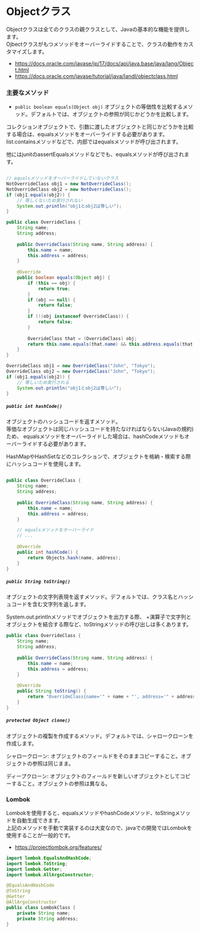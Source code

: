 # Objectクラス

Objectクラスは全てのクラスの親クラスとして、Javaの基本的な機能を提供します。  
Ojbectクラスがもつメソッドをオーバーライドすることで、クラスの動作をカスタマイズします。

- https://docs.oracle.com/javase/jp/17/docs/api/java.base/java/lang/Object.html
- https://docs.oracle.com/javase/tutorial/java/IandI/objectclass.html


### 主要なメソッド
- `public boolean equals(Object obj)`
オブジェクトの等価性を比較するメソッド。デフォルトでは、オブジェクトの参照が同じかどうかを比較します。

コレクションオブジェクトで、引数に渡したオブジェクトと同じかどうかを比較する場合は、equalsメソッドをオーバーライドする必要があります。 
list.containsメソッドなどで、内部ではequalsメソッドが呼び出されます。

他にはjunitのassertEqualsメソッドなどでも、equalsメソッドが呼び出されます。

```java

// equalsメソッドをオーバーライドしていないクラス
NotOverrideClass obj1 = new NotOverrideClass();
NotOverrideClass obj2 = new NotOverrideClass();
if (obj1.equals(obj2)) {
    // 等しくないため実行されない
    System.out.println("obj1とobj2は等しい");
}
```
```java
public class OverrideClass {
    String name;
    String address;
    
    public OverrideClass(String name, String address) {
        this.name = name;
        this.address = address;
    }
    
    @Override
    public boolean equals(Object obj) {
        if (this == obj) {
            return true;
        }
        if (obj == null) {
            return false;
        }
        if (!(obj instanceof OverrideClass)) {
            return false;
        }
        
        OverrideClass that = (OverrideClass) obj;
        return this.name.equals(that.name) && this.address.equals(that.address);
    }
}

OverrideClass obj1 = new OverrideClass("John", "Tokyo");
OverrideClass obj2 = new OverrideClass("John", "Tokyo");
if (obj1.equals(obj2)) {
    // 等しいため実行される
    System.out.println("obj1とobj2は等しい");
}

```


##### `public int hashCode()`  
オブジェクトのハッシュコードを返すメソッド。  
等価なオブジェクトは同じハッシュコードを持たなければならない(Javaの規約)ため、
equalsメソッドをオーバーライドした場合は、hashCodeメソッドもオーバーライドする必要があります。

HashMapやHashSetなどのコレクションで、オブジェクトを格納・検索する際にハッシュコードを使用します。

```java

public class OverrideClass {
    String name;
    String address;
    
    public OverrideClass(String name, String address) {
        this.name = name;
        this.address = address;
    }

    // equalsメソッドをオーバーライド
    // ...
    
    @Override
    public int hashCode() {
        return Objects.hash(name, address);
    }
}
```


##### `public String toString()`  
オブジェクトの文字列表現を返すメソッド。デフォルトでは、クラス名とハッシュコードを含む文字列を返します。

System.out.printlnメソッドでオブジェクトを出力する際、
+演算子で文字列とオブジェクトを結合する際など、toStringメソッドの呼び出しは多くあります。

```java
public class OverrideClass {
    String name;
    String address;
    
    public OverrideClass(String name, String address) {
        this.name = name;
        this.address = address;
    }
    
    @Override
    public String toString() {
        return "OverrideClass{name='" + name + "', address='" + address + "'}";
    }
}
```


##### `protected Object clone()`  
オブジェクトの複製を作成するメソッド。デフォルトでは、シャロークローンを作成します。

シャロークローン: オブジェクトのフィールドをそのままコピーすること。オブジェクトの参照は同じまま。

ディープクローン: オブジェクトのフィールドを新しいオブジェクトとしてコピーすること。オブジェクトの参照は異なる。



### Lombok
Lombokを使用すると、equalsメソッドやhashCodeメソッド、toStringメソッドを自動生成できます。  
上記のメソッドを手動で実装するのは大変なので、javaでの開発ではLombokを使用することが一般的です。

- https://projectlombok.org/features/

```java
import lombok.EqualsAndHashCode;
import lombok.ToString;
import lombok.Getter;
import lombok.AllArgsConstructor;

@EqualsAndHashCode
@ToString
@Getter
@AllArgsConstructor
public class LombokClass {
    private String name;
    private String address;
}
```

